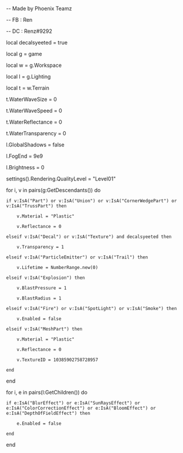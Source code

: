 -- Made by Phoenix Teamz

-- FB : Ren

-- DC : Renz#9292

local decalsyeeted = true 

local g = game

local w = g.Workspace

local l = g.Lighting

local t = w.Terrain

t.WaterWaveSize = 0

t.WaterWaveSpeed = 0

t.WaterReflectance = 0

t.WaterTransparency = 0

l.GlobalShadows = false

l.FogEnd = 9e9

l.Brightness = 0

settings().Rendering.QualityLevel = "Level01"

for i, v in pairs(g:GetDescendants()) do

    if v:IsA("Part") or v:IsA("Union") or v:IsA("CornerWedgePart") or v:IsA("TrussPart") then

        v.Material = "Plastic"

        v.Reflectance = 0

    elseif v:IsA("Decal") or v:IsA("Texture") and decalsyeeted then

        v.Transparency = 1

    elseif v:IsA("ParticleEmitter") or v:IsA("Trail") then

        v.Lifetime = NumberRange.new(0)

    elseif v:IsA("Explosion") then

        v.BlastPressure = 1

        v.BlastRadius = 1

    elseif v:IsA("Fire") or v:IsA("SpotLight") or v:IsA("Smoke") then

        v.Enabled = false

    elseif v:IsA("MeshPart") then

        v.Material = "Plastic"

        v.Reflectance = 0

        v.TextureID = 10385902758728957

    end

end

for i, e in pairs(l:GetChildren()) do

    if e:IsA("BlurEffect") or e:IsA("SunRaysEffect") or e:IsA("ColorCorrectionEffect") or e:IsA("BloomEffect") or e:IsA("DepthOfFieldEffect") then

        e.Enabled = false

    end

end
